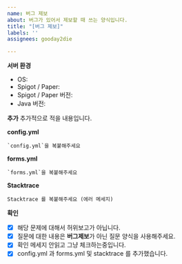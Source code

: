 ```yaml
---
name: 버그 제보
about: 버그가 있어서 제보할 때 쓰는 양식입니다.
title: "[버그 제보]"
labels: ''
assignees: gooday2die

---
```


**서버 환경**
 - OS: 
 - Spigot / Paper:
 - Spigot / Paper 버전:
 - Java 버전:

**추가**
추가적으로 적을 내용입니다.

**config.yml**
```
`config.yml`을 복붙해주세요
```

**forms.yml**
```
`forms.yml`을 복붙해주세요
```

**Stacktrace**
```
Stacktrace 를 복붙해주세요 (에러 메세지)
```

**확인**
 - [x] 해당 문제에 대해서 허위보고가 아닙니다.
 - [x] 질문에 대한 내용은 **버그제보**가 아닌 질문 양식을 사용해주세요.
 - [x] 확인 메세지 안읽고 그냥 체크하는중입니다.
 - [x] config.yml 과 forms.yml 및 stacktrace 를 추가했습니다.
